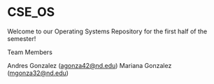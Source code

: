 # CSE_OS

Welcome to our Operating Systems Repository for the first half of the semester!

Team Members

Andres Gonzalez (agonza42@nd.edu)
Mariana Gonzalez (mgonza32@nd.edu)